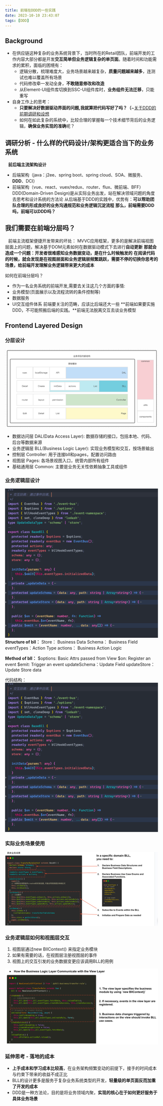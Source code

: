 ```yaml
---
title: 前端在DDD的一些实践
date: 2023-10-10 23:43:07
tags: [DDD]
---
```


## Background
* 在供应链这种复杂的业务系统背景下，当时所在的Retail团队，前端开发的工作内容大部分都是开发**交互简单但业务逻辑复杂的单页面**。随着时间和功能需求的累积，面临的困境有：
  * 逻辑分散，梳理难度大，业务场景越来越复杂，**质量问题越来越多**，连测试也难以覆盖所有场景
  * 代码修改牵一发动全身，**不敢随意修改和改造**
  * 从Element-UI组件库切换到SSC-UI组件库时，**业务组件无法迁移**，只能重写
* 自身工作上的思考：
  * **只要解决好数据驱动界面的问题,我就算把代码写好了吗？（**~[关于DDD的前期调研和设想](https://confluence.shopee.io/pages/viewpage.action?pageId=914821098)
  * 如何在如此复杂的系统中，比较合理的掌握每一个技术细节背后的业务逻辑，**确保业务实现的准确**呢？
## 调研分析 - 什么样的代码设计/架构更适合当下的业务系统
⠀**前后端主流架构设计**
* 后端架构（java：j2ee、spring boot、spring cloud、SOA、微服务、**DDD**、DCI）
* 前端架构（vue、react、vuex/redux、router、flux、微前端、BFF）
DDD(Domain-Driven Design)是从实际业务出发，站在解决领域问题的角度去思考和设计系统的方法论
从后端基于DDD的实践中，优势有：**可以帮助团队合理的形成良好的业务沟通规范和业务逻辑沉淀流程**
**那么，前端需要DDD吗，前端可以DDD吗？**

## 我们需要在前端分层吗？
⠀前端主流框架便捷开发带来的坏处：
MVVC应用框架，更多的是解决前端视图层面上的问题，解决基于DOM元素如何在数据驱动模式下去进行**自动更新**
**那就会造成一个问题：开发者很难感知业务数据变动，是在什么时候触发的**
**在阅读代码的时候，就会发现是在视图层面和业务逻辑层频繁跳跃，需要不停的切换你思考的场景，给前端开发理解业务逻辑带来更大的成本**

如何在前端分层吗？
* 作为一名业务系统的前端开发,需要去关注这几个方面的事情:
* 业务模型(页面展示以及流程流转的条件控制等)
* 数据服务
* UI交互组件体系
前端要关注的范畴，应该比后端还大一些
**前端如果要实施DDD，不可能照搬后端的实践。**前端无法脱离交互去谈业务模型

## Frontend Layered Design
### 分层设计
![项目结构分层](/img/ddd/项目结构分层.png)
+ 数据访问层 DAL(Data Access Layer): 数据存储的接口，包括本地、代码、后台等数据来源
+ 业务逻辑层 BLL(Business Logic Layer): 实现业务模型和交互，按场景输出
+ 控制层 Controller: 用于连接bll和pages，配置访问路由 
+ 视图层 Pages: 各场景视图入口，统管内部所有组件
+ 基础通用层 Common: 主要是业务无关性依赖抽象工具或组件

### 业务逻辑层设计
![bll主要代码骨架](/img/ddd/bll主要代码骨架.png)
**Structure of bll：**
Store： Business Data
Schema： Business Field
eventTypes：Action Type
actions： Business Action Logic

**Method of bll：**
$options: Basic Attrs passed from View
$on: Register an event
$emit: Trigger an event
updateSchema：Update Field
updateStore： Update Store data

代码结构：
![bll主要代码骨架](/img/ddd/bll主要代码骨架.png)

### 实际业务场景使用
![具体业务场景处理](/img/ddd/具体业务场景处理.png)
### 业务逻辑层如何和视图层交互 
1. 视图层通过new BllContext() 来指定业务模块 
2. 如果有需要的话，在视图层注册视图层的事件 
3. 视图上的交互引发的业务数据变更应该调用BLL的用例

![在视图层调用bll](/img/ddd/在视图层调用bll.png)
### 延伸思考 - 落地的成本
* **上手成本和学习成本比较高**，在业务架构频繁变动的前提下，接手的时间成本与约束下带来的收益不成正比
* BLL的设计更多是服务于复杂业务系统类型的开发，**轻量级的单页面反而加重了开发的成本**
* DDD是一种方法论，目的是将业务领域内聚，**实现的核心在于如何更好服务于具体业务场景**
